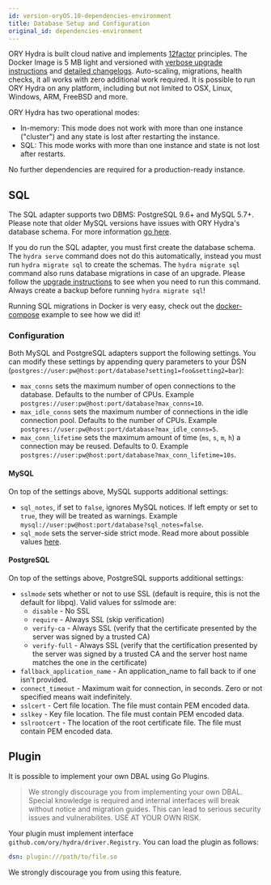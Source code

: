 ```yaml
---
id: version-oryOS.10-dependencies-environment
title: Database Setup and Configuration
original_id: dependencies-environment
---
```


ORY Hydra is built cloud native and implements [12factor](https://www.12factor.net/) principles. The Docker Image is 5 MB light
and versioned with [verbose upgrade instructions](https://github.com/ory/hydra/blob/master/UPGRADE.md)
and [detailed changelogs](https://github.com/ory/hydra/blob/master/CHANGELOG.md). Auto-scaling, migrations, health checks,
it all works with zero additional work required. It is possible to run ORY Hydra on any platform, including but not limited
to OSX, Linux, Windows, ARM, FreeBSD and more.

ORY Hydra has two operational modes:

* In-memory: This mode does not work with more than one instance ("cluster") and any state is lost after restarting the instance.
* SQL: This mode works with more than one instance and state is not lost after restarts.

No further dependencies are required for a production-ready instance.

## SQL

The SQL adapter supports two DBMS: PostgreSQL 9.6+ and MySQL 5.7+. Please note that
older MySQL versions have issues with ORY Hydra's database schema. For more information [go here](https://github.com/ory/hydra/issues/377).

If you do run the SQL adapter, you must first create the database schema. The `hydra serve` command does not do this
automatically, instead you must run `hydra migrate sql` to create the schemas. The `hydra migrate sql` command
also runs database migrations in case of an upgrade. Please follow the [upgrade instructions](https://github.com/ory/hydra/blob/master/UPGRADE.md)
to see when you need to run this command. Always create a backup before running `hydra migrate sql`!

Running SQL migrations in Docker is very easy, check out the [docker-compose](https://github.com/ory/hydra/blob/master/docker-compose.yml)
example to see how we did it!

### Configuration

Both MySQL and PostgreSQL adapters support the following settings. You can modify these settings by appending query parameters to your DSN (`postgres://user:pw@host:port/database?setting1=foo&setting2=bar`):

* `max_conns` sets the maximum number of open connections to the database. Defaults to the number of CPUs. Example `postgres://user:pw@host:port/database?max_conns=10`.
* `max_idle_conns` sets the maximum number of connections in the idle connection pool. Defaults to the number of CPUs. Example `postgres://user:pw@host:port/database?max_idle_conns=5`.
* `max_conn_lifetime` sets the maximum amount of time (`ms`, `s`, `m`, `h`) a connection may be reused. Defaults to 0. Example `postgres://user:pw@host:port/database?max_conn_lifetime=10s`.

#### MySQL

On top of the settings above, MySQL supports additional settings:

* `sql_notes`, if set to `false`, ignores MySQL notices. If left empty or set to `true`, they will be treated as warnings. Example `mysql://user:pw@host:port/database?sql_notes=false`.
* `sql_mode` sets the server-side strict mode. Read more about possible values [here](https://dev.mysql.com/doc/refman/5.7/en/sql-mode.html).

#### PostgreSQL

On top of the settings above, PostgreSQL supports additional settings:

* `sslmode` sets whether or not to use SSL (default is require, this is not the default for libpq). Valid values for sslmode are:
	* `disable` - No SSL
	* `require` - Always SSL (skip verification)
	* `verify-ca` - Always SSL (verify that the certificate presented by the
	  server was signed by a trusted CA)
	* `verify-full` - Always SSL (verify that the certification presented by
	  the server was signed by a trusted CA and the server host name
	  matches the one in the certificate)
* `fallback_application_name` - An application_name to fall back to if one isn't provided.
* `connect_timeout` - Maximum wait for connection, in seconds. Zero or
not specified means wait indefinitely.
* `sslcert` - Cert file location. The file must contain PEM encoded data.
* `sslkey` - Key file location. The file must contain PEM encoded data.
* `sslrootcert` - The location of the root certificate file. The file
must contain PEM encoded data.

## Plugin

It is possible to implement your own DBAL using Go Plugins.

> We strongly discourage you from implementing your own DBAL. Special knowledge is required and internal
interfaces will break without notice and migration guides. This can lead to serious security issues and vulnerabilites.
USE AT YOUR OWN RISK.

Your plugin must implement interface `github.com/ory/hydra/driver.Registry`. You can load the plugin as follows:

```yaml
dsn: plugin:///path/to/file.so
```

We strongly discourage you from using this feature.